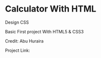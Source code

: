 # Calculator With HTML

Design CSS

Basic First project With HTML5 & CSS3

Credit: Abu Huraira

Project Link: 
